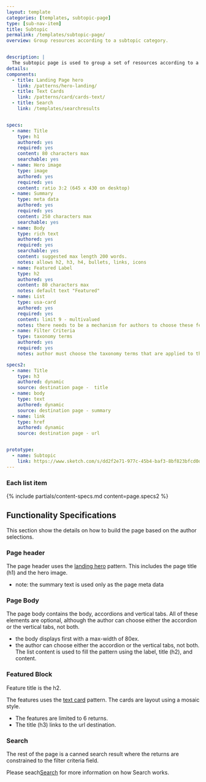 ```yaml
---
layout: template
categories: [templates, subtopic-page]
type: [sub-nav-item]
title: Subtopic 
permalink: /templates/subtopic-page/
overview: Group resources according to a subtopic category.


description: |
  The subtopic page is used to group a set of resources according to a category. The top portion of the page allows the author to explain the grouping and elevate resources in the featured area. The bottom section of the page is a dynamically feed search result. All subtopic pages are grouped by [Topic](/templates/topic-page).
details:
components:
  - title: Landing Page hero
    link: /patterns/hero-landing/
  - title: Text Cards
    link: /patterns/card/cards-text/
  - title: Search
    link: /templates/searchresults


specs:
  - name: Title
    type: h1
    authored: yes
    required: yes
    content: 80 characters max
    searchable: yes
  - name: Hero image
    type: image
    authored: yes
    required: yes
    content: ratio 3:2 (645 x 430 on desktop)
  - name: Summary
    type: meta data
    authored: yes
    required: yes
    content: 250 characters max
    searchable: yes
  - name: Body
    type: rich text
    authored: yes
    required: yes
    searchable: yes
    content: suggested max length 200 words.
    notes: allows h2, h3, h4, bullets, links, icons
  - name: Featured Label
    type: h2
    authored: yes
    content: 80 characters max
    notes: default text "Featured"
  - name: List
    type: usa-card
    authored: yes
    required: yes
    content: limit 9 - multivalued
    notes: there needs to be a mechanism for authors to choose these features from a list of resources.
  - name: Filter Criteria
    type: taxonomy terms
    authored: yes
    required: yes
    notes: author must choose the taxonomy terms that are applied to this page.

specs2:
  - name: Title
    type: h3
    authored: dynamic
    source: destination page -  title
  - name: body
    type: text
    authored: dynamic
    source: destination page - summary
  - name: link
    type: href
    authored: dynamic
    source: destination page - url


prototype:
  - name: Subtopic 
    link: https://www.sketch.com/s/dd2f2e71-977c-45b4-baf3-8bf823bfcd0d/a/pazwK8G
---
```


### Each list item
{% include partials/content-specs.md content=page.specs2 %} 

## Functionality Specifications
This section show the details on how to build the page based on the author selections.

### Page header
The page header uses the [landing hero](/patterns/hero-landing) pattern. This includes the page title (h1) and the hero image.
* note: the summary text is used only as the page meta data 

### Page Body
The page body contains the body, accordions and vertical tabs. All of these elements are optional, although the author can choose either the accordion or the vertical tabs, not both.
- the body displays first with a max-width of 80ex.
- the author can choose either the accordion or the vertical tabs, not both. The list content is used to fill the pattern using the label, title (h2), and content.

### Featured Block
Feature title is the h2.

The features uses the [text card](/patterns/card/cards-text/) pattern. The cards are layout using a mosaic style. 
- The features are limited to 6 returns.
- The title (h3) links to the url destination.

### Search
The rest of the page is a canned search result where the returns are constrained to the filter criteria field. 

Please seach[Search](/templates/search) for more information on how Search works.
